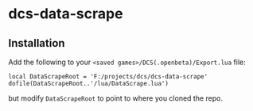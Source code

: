 # dcs-data-scrape

## Installation

Add the following to your `<saved games>/DCS(.openbeta)/Export.lua` file:

```
local DataScrapeRoot = 'F:/projects/dcs/dcs-data-scrape'
dofile(DataScrapeRoot..'/lua/DataScrape.lua')
```

but modify `DataScrapeRoot` to point to where you cloned the repo.
